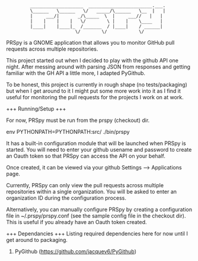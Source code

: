              ____________________  ________________________.___.
             \______   \______   \/   _____/\______   \__  |   |
             |     ___/|       _/\_____  \  |     ___//   |   |
             |    |    |    |   \/        \ |    |    \____   |
             |____|    |____|_  /_______  / |____|    / ______|
                              \/        \/            \/

PRSpy is a GNOME application that allows you to monitor GitHub pull requests
across multiple repositories.

This project started out when I decided to play with the github API one night.
After messing around with parsing JSON from responses and getting familiar
with the GH API a little more, I adapted PyGithub.

To be honest, this project is currently in rough shape (no tests/packaging)
but when I get around to it I might put some more work into it as I find
it useful for monitoring the pull requests for the projects I work on at
work.


+++ Running/Setup +++

For now, PRSpy must be run from the prspy (checkout) dir.

env PYTHONPATH=PYTHONPATH:src/ ./bin/prspy

It has a built-in configuration module that will be launched when PRSpy is
started. You will need to enter your github usename and password to create
an Oauth token so that PRSpy can access the API on your behalf.

Once created, it can be viewed via your github Settings --> Applications page.

Currently, PRSpy can only view the pull requests across multiple repositories
within a single organization. You will be asked to enter an organization ID
during the configuration process.

Alternatively, you can manually configure PRSpy by creating a configuration file
in ~/.prspy/prspy.conf (see the sample config file in the checkout dir). This is
useful if you already have an Oauth token created.


+++ Dependancies +++
Listing required dependencies here for now until I get around to packaging.

1. PyGithub (https://github.com/jacquev6/PyGithub)

